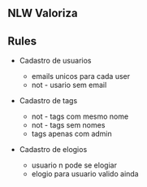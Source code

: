 ## NLW Valoriza

## Rules

- Cadastro de usuarios

  - emails unicos para cada user
  - not - usario sem email

- Cadastro de tags

  - not - tags com mesmo nome
  - not - tags sem nomes
  - tags apenas com admin

- Cadastro de elogios
  - usuario n pode se elogiar
  - elogio para usuario valido ainda

